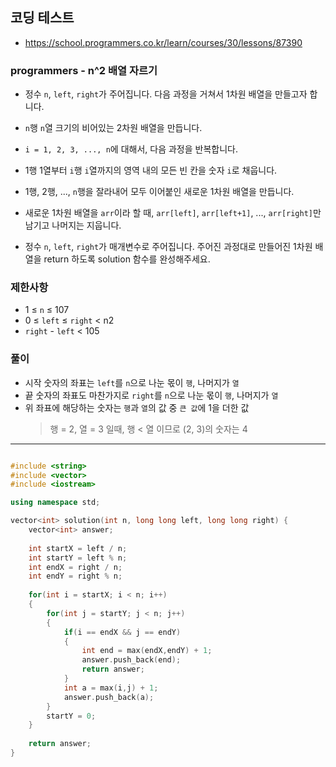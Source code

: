 ## 코딩 테스트
- https://school.programmers.co.kr/learn/courses/30/lessons/87390

### programmers - n^2 배열 자르기

- 정수 `n`, `left`, `right`가 주어집니다. 다음 과정을 거쳐서 1차원 배열을 만들고자 합니다.

- `n`행 `n`열 크기의 비어있는 2차원 배열을 만듭니다.
- `i = 1, 2, 3, ..., n`에 대해서, 다음 과정을 반복합니다.
- 1행 1열부터 `i`행 `i`열까지의 영역 내의 모든 빈 칸을 숫자 `i`로 채웁니다.
- 1행, 2행, ..., `n`행을 잘라내어 모두 이어붙인 새로운 1차원 배열을 만듭니다.
- 새로운 1차원 배열을 `arr`이라 할 때, `arr[left]`, `arr[left+1]`, ..., `arr[right]`만 남기고 나머지는 지웁니다.
- 정수 `n`, `left`, `right`가 매개변수로 주어집니다. 주어진 과정대로 만들어진 1차원 배열을 return 하도록 solution 함수를 완성해주세요.

### 제한사항
- 1 ≤ `n` ≤ 107
- 0 ≤ `left` ≤ `right` < n2
- `right` - `left` < 105

### 풀이
- 시작 숫자의 좌표는 `left`를 `n`으로 나눈 몫이 `행`, 나머지가 `열`
- 끝 숫자의 좌표도 마찬가지로 `right`를 `n`으로 나눈 몫이 `행`, 나머지가 `열`
- 위 좌표에 해당하는 숫자는 `행`과 `열`의 값 중 `큰 값`에 1을 더한 값
  > 행 = 2, 열 = 3 일때, 행 < 열 이므로 (2, 3)의 숫자는 4

***
```c++

#include <string>
#include <vector>
#include <iostream>

using namespace std;

vector<int> solution(int n, long long left, long long right) {
    vector<int> answer;
    
    int startX = left / n;
    int startY = left % n;
    int endX = right / n;
    int endY = right % n;
    
    for(int i = startX; i < n; i++)
    {
        for(int j = startY; j < n; j++)
        {
            if(i == endX && j == endY)
            {
                int end = max(endX,endY) + 1;
                answer.push_back(end);
                return answer;
            }
            int a = max(i,j) + 1;
            answer.push_back(a);
        }
        startY = 0;
    }
    
    return answer;
}

```
